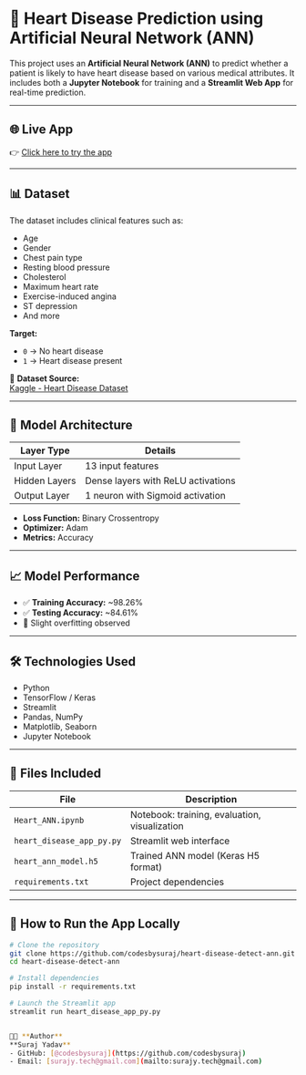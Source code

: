 # 🧠 Heart Disease Prediction using Artificial Neural Network (ANN)

This project uses an **Artificial Neural Network (ANN)** to predict whether a patient is likely to have heart disease based on various medical attributes. It includes both a **Jupyter Notebook** for training and a **Streamlit Web App** for real-time prediction.

---

## 🌐 Live App

👉 [Click here to try the app](https://ai-heart-risk-checker.streamlit.app/)

---

## 📊 Dataset

The dataset includes clinical features such as:
- Age
- Gender
- Chest pain type
- Resting blood pressure
- Cholesterol
- Maximum heart rate
- Exercise-induced angina
- ST depression
- And more

**Target:**
- `0` → No heart disease  
- `1` → Heart disease present

📁 **Dataset Source:**  
[Kaggle - Heart Disease Dataset](https://www.kaggle.com/datasets/johnsmith88/heart-disease-dataset)

---

## 🧠 Model Architecture

| Layer Type     | Details                            |
|----------------|------------------------------------|
| Input Layer    | 13 input features                  |
| Hidden Layers  | Dense layers with ReLU activations |
| Output Layer   | 1 neuron with Sigmoid activation   |

- **Loss Function:** Binary Crossentropy  
- **Optimizer:** Adam  
- **Metrics:** Accuracy

---

## 📈 Model Performance

- ✅ **Training Accuracy:** ~98.26%  
- ✅ **Testing Accuracy:** ~84.61%  
- 🧪 Slight overfitting observed

---

## 🛠️ Technologies Used

- Python
- TensorFlow / Keras
- Streamlit
- Pandas, NumPy
- Matplotlib, Seaborn
- Jupyter Notebook

---

## 📁 Files Included

| File                      | Description                                   |
|---------------------------|-----------------------------------------------|
| `Heart_ANN.ipynb`         | Notebook: training, evaluation, visualization |
| `heart_disease_app_py.py` | Streamlit web interface                       |
| `heart_ann_model.h5`      | Trained ANN model (Keras H5 format)           |
| `requirements.txt`        | Project dependencies                          |

---

## 🚀 How to Run the App Locally

```bash
# Clone the repository
git clone https://github.com/codesbysuraj/heart-disease-detect-ann.git
cd heart-disease-detect-ann

# Install dependencies
pip install -r requirements.txt

# Launch the Streamlit app
streamlit run heart_disease_app_py.py


👨‍💻 **Author**  
**Suraj Yadav**  
- GitHub: [@codesbysuraj](https://github.com/codesbysuraj)  
- Email: [surajy.tech@gmail.com](mailto:surajy.tech@gmail.com)


